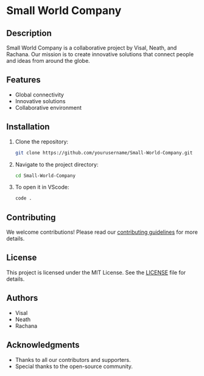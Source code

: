 # Small World Company

## Description
Small World Company is a collaborative project by Visal, Neath, and Rachana. Our mission is to create innovative solutions that connect people and ideas from around the globe.

## Features
- Global connectivity
- Innovative solutions
- Collaborative environment

## Installation
1. Clone the repository:
    ```bash
    git clone https://github.com/yourusername/Small-World-Company.git
    ```
2. Navigate to the project directory:
    ```bash
    cd Small-World-Company
    ```
3. To open it in VScode:
    ```bash
    code .
    ```
    
## Contributing
We welcome contributions! Please read our [contributing guidelines](CONTRIBUTING.md) for more details.

## License
This project is licensed under the MIT License. See the [LICENSE](LICENSE) file for details.

## Authors
- Visal
- Neath
- Rachana

## Acknowledgments
- Thanks to all our contributors and supporters.
- Special thanks to the open-source community.
